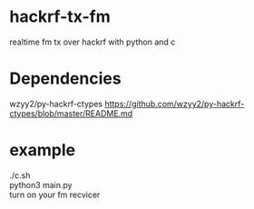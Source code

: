 # hackrf-tx-fm
realtime fm tx over hackrf with python and c

# Dependencies
  wzyy2/py-hackrf-ctypes https://github.com/wzyy2/py-hackrf-ctypes/blob/master/README.md
  
# example
  ./c.sh<br>
  python3 main.py<br>
  turn on your fm recvicer<br>
